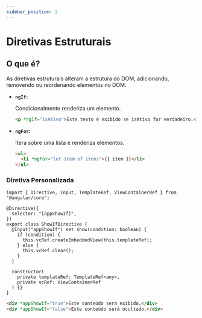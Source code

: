```yaml
---
sidebar_position: 2
---
```


# Diretivas Estruturais

## O que é?

As diretivas estruturais alteram a estrutura do DOM, adicionando, removendo ou reordenando elementos no DOM.

- **`ngIf`:**

  Condicionalmente renderiza um elemento.

  ```html showLineNumbers
  <p *ngIf="isAtivo">Este texto é exibido se isAtivo for verdadeiro.</p>
  ```

- **`ngFor`:**

  Itera sobre uma lista e renderiza elementos.

  ```html showLineNumbers
  <ul>
    <li *ngFor="let item of itens">{{ item }}</li>
  </ul>
  ```

### Diretiva Personalizada

```tsx showLineNumbers title="show-if.directive.ts"
import { Directive, Input, TemplateRef, ViewContainerRef } from "@angular/core";

@Directive({
  selector: "[appShowIf]",
})
export class ShowIfDirective {
  @Input("appShowIf") set show(condition: boolean) {
    if (condition) {
      this.vcRef.createEmbeddedView(this.templateRef);
    } else {
      this.vcRef.clear();
    }
  }

  constructor(
    private templateRef: TemplateRef<any>,
    private vcRef: ViewContainerRef
  ) {}
}
```

```html showLineNumbers
<div *appShowIf="true">Este conteúdo será exibido.</div>
<div *appShowIf="false">Este conteúdo será ocultado.</div>
```
